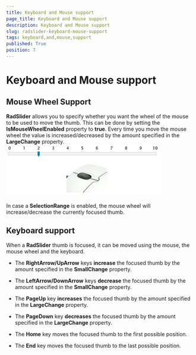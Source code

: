 ```yaml
---
title: Keyboard and Mouse support
page_title: Keyboard and Mouse support
description: Keyboard and Mouse support
slug: radslider-keyboard-mouse-support
tags: keyboard,and,mouse,support
published: True
position: 7
---
```


# Keyboard and Mouse support



## Mouse Wheel Support

__RadSlider__ allows you to specify whether you want the wheel of the mouse to be 
          used to move the thumb. This can be done by setting the __IsMouseWheelEnabled__
          property to __true__. Every time you move the mouse wheel the value is 
          increased/decreased by the amount specified in the __LargeChange__ property.![](images/mouseWheel.png)

In case a __SelectionRange__ is enabled, the mouse wheel will increase/decrease
        the currently focused thumb.

## Keyboard support

When a __RadSlider__ thumb is focused, it can be moved using the mouse, 
        the mouse wheel and the keyboard.

* The __RightArrow/UpArrow__ keys __increase__ the focused thumb by the amount specified in the __SmallChange__ property.

* The __LeftArrow/DownArrow__ keys __decrease__ the focused thumb by the amount specified in the __SmallChange__ property.

* The __PageUp__ key __increases__ the focused thumb by the amount specified in the __LargeChange__ property.

* The __PageDown__ key __decreases__ the focused thumb by the amount specified in the __LargeChange__ property.

* The __Home__ key moves the focused thumb to the first possible position.

* The __End__ key moves the focused thumb to the last possible position.
